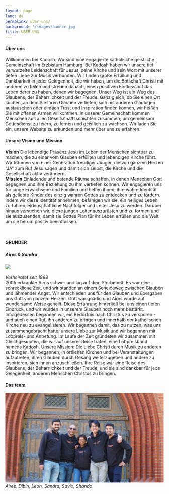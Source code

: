 ```yaml
---
layout: page
lang: de
permalink: uber-uns/
background: '/images/banner.jpg'
title: UBER UNS
---
```

<div class="container mt-4">
  <h4>Über uns</h4>
  <p class="mt-0">
	Willkommen bei Kadosh. Wir sind eine engagierte katholische geistliche Gemeinschaft im Erzbistum Hamburg. Bei Kadosh haben wir unsere tief verwurzelte Leidenschaft für Jesus, seine Kirche und sein Wort mit unserer tiefen Liebe zur Musik verbunden. Wir finden große Erfüllung und Dankbarkeit in jeder Gelegenheit, die wir haben, um die Botschaft Christi mit anderen zu teilen und streben danach, einen positiven Einfluss auf das Leben derer zu haben, denen wir begegnen. Unser Weg ist ein Weg des Glaubens, der Beharrlichkeit und der Freude. Ganz gleich, ob Sie einen Ort suchen, an dem Sie Ihren Glauben vertiefen, sich mit anderen Gläubigen austauschen oder einfach Trost und Inspiration finden können, wir heißen Sie mit offenen Armen willkommen. In unserer Gemeinschaft kommen Menschen aus allen Gesellschaftsschichten zusammen, um gemeinsam Gottesdienst zu feiern, zu lernen und geistlich zu wachsen. Wir laden Sie ein, unsere Website zu erkunden und mehr über uns zu erfahren.
  </p>
  
<h4>Unsere Vision und Mission</h4>
<p class="mt-0">
<b>Vision</b> Die lebendige Präsenz Jesu im Leben der Menschen sichtbar zu machen, die zu einer vom Glauben erfüllten und lebendigen Kirche führt. Wir träumen von einer Generation freudiger Jünger, die von ganzem Herzen "JA" zum Ruf Jesu sagen und damit sich selbst, die Kirche und die Gesellschaft aktiv verändern.
<br />
<b>Mission</b> Einladende und betende Räume  schaffen, in denen Menschen Gott begegnen und ihre Beziehung zu ihm vertiefen können. Wir engagieren uns für junge Erwachsene und Familien und helfen ihnen, ihre wahre Identität als geliebte Kinder des einzig wahren Gottes zu entdecken und zu fördern. Indem wir diese Identität annehmen, befähigen wir sie, ein heiliges Leben zu führen,leidenschaftliche Nachfolger  und Leiter Jesu zu werden. Darüber hinaus versuchen wir, diese jungen Leiter auszurüsten und zu formen und sie auszusenden, damit sie Gottes Plan für ihr Leben erfüllen und die Welt um sie herum positiv beeinflussen.
</p>
<br />
<h4>GRÜNDER</h4>
<h5>Aires & Sandra</h5>
<img src="/images/aires_sandra.jpg" class="img-fluid" />
<p class="mt-0">
<i>Verheiratet seit 1998</i><br />
2005 erkrankte Aires schwer und lag auf dem Sterbebett. Es war eine schreckliche Zeit, und wir standen an einem Scheideweg zwischen Glauben und lähmender Angst. Wir entschieden uns für den Glauben und übergaben uns Gott von ganzem Herzen. Gott war gnädig und Aires wurde auf wundersame Weise geheilt. Diese Erfahrung hinterließ bei uns einen tiefen Eindruck, und wir wurden in unserem Glauben noch mehr bestärkt. Infolgedessen begannen wir, ein Bedürfnis nach Christus zu verspüren - und auch einen Ruf, ihn anderen zu bringen und innerhalb der katholischen Kirche neu zu evangelisieren. Wir begannen damit, das zu nutzen, was uns zusammengebracht hatte: unsere Liebe zur Musik und wir begannen mit Lobpreis- und Anbetung. Im Laufe der Zeit gründeten wir zusammen mit Gleichgesinnten, die wir auf unserer Reise trafen, eine Lobpreisband namens Kadosh. Unsere Mission: Die Liebe Christi durch Musik zu anderen zu bringen. Wir begannen, in örtlichen Kirchen und bei Veranstaltungen aufzutreten, ihren Glauben durch Gesang weiterzugeben und andere zu inspirieren, sich ihnen anzuschließen. Ihre Reise war eine Reise des Glaubens, der Beharrlichkeit und der Freude, und sie sind dankbar für jede Gelegenheit, anderen Menschen Christus zu bringen.

</p>

<h4>Das team</h4>
<img src="/images/team.jpg" class="img-fluid" />
<i>Aires, Dibin, Leon, Sandra, Savio, Shando</i><br />
</div>
